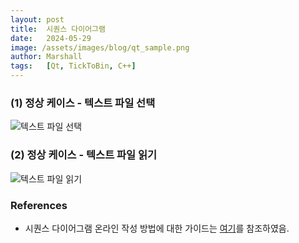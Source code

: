 ```yaml
---
layout: post
title:  시퀀스 다이어그램
date:   2024-05-29
image: /assets/images/blog/qt_sample.png
author: Marshall
tags:   [Qt, TickToBin, C++]
---
```


### (1) 정상 케이스 - 텍스트 파일 선택

![텍스트 파일 선택](https://teammtc.github.io/assets/images/diagram/select_txt.png)

### (2) 정상 케이스 - 텍스트 파일 읽기

![텍스트 파일 읽기](https://teammtc.github.io/assets/images/diagram/read_txt.png)

### References
* 시퀀스 다이어그램 온라인 작성 방법에 대한 가이드는 [여기](https://sequencediagram.org/instructions.html)를 참조하였음.

